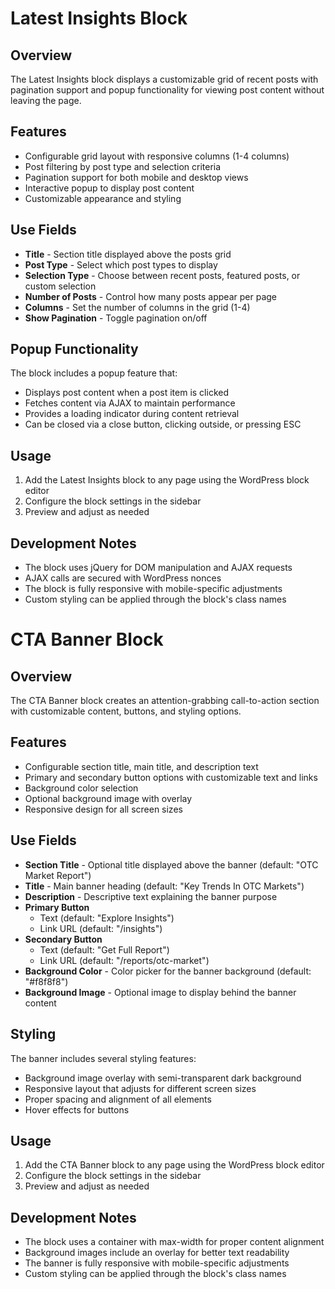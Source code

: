 # Latest Insights Block

## Overview
The Latest Insights block displays a customizable grid of recent posts with pagination support and popup functionality for viewing post content without leaving the page.

## Features
- Configurable grid layout with responsive columns (1-4 columns)
- Post filtering by post type and selection criteria
- Pagination support for both mobile and desktop views
- Interactive popup to display post content
- Customizable appearance and styling

## Use Fields

- **Title** - Section title displayed above the posts grid
- **Post Type** - Select which post types to display
- **Selection Type** - Choose between recent posts, featured posts, or custom selection
- **Number of Posts** - Control how many posts appear per page
- **Columns** - Set the number of columns in the grid (1-4)
- **Show Pagination** - Toggle pagination on/off

## Popup Functionality
The block includes a popup feature that:
- Displays post content when a post item is clicked
- Fetches content via AJAX to maintain performance
- Provides a loading indicator during content retrieval
- Can be closed via a close button, clicking outside, or pressing ESC

## Usage
1. Add the Latest Insights block to any page using the WordPress block editor
2. Configure the block settings in the sidebar
3. Preview and adjust as needed

## Development Notes
- The block uses jQuery for DOM manipulation and AJAX requests
- AJAX calls are secured with WordPress nonces
- The block is fully responsive with mobile-specific adjustments
- Custom styling can be applied through the block's class names





# CTA Banner Block

## Overview

The CTA Banner block creates an attention-grabbing call-to-action section with customizable content, buttons, and styling options.

## Features

-   Configurable section title, main title, and description text
-   Primary and secondary button options with customizable text and links
-   Background color selection
-   Optional background image with overlay
-   Responsive design for all screen sizes


## Use Fields

-   **Section Title** - Optional title displayed above the banner (default: "OTC Market Report")
-   **Title** - Main banner heading (default: "Key Trends In OTC Markets")
-   **Description** - Descriptive text explaining the banner purpose
-   **Primary Button**
    -   Text (default: "Explore Insights")
    -   Link URL (default: "/insights")
-   **Secondary Button**
    -   Text (default: "Get Full Report")
    -   Link URL (default: "/reports/otc-market")
-   **Background Color** - Color picker for the banner background (default: "#f8f8f8")
-   **Background Image** - Optional image to display behind the banner content

## Styling

The banner includes several styling features:

-   Background image overlay with semi-transparent dark background
-   Responsive layout that adjusts for different screen sizes
-   Proper spacing and alignment of all elements
-   Hover effects for buttons

## Usage

1. Add the CTA Banner block to any page using the WordPress block editor
2. Configure the block settings in the sidebar
3. Preview and adjust as needed

## Development Notes

-   The block uses a container with max-width for proper content alignment
-   Background images include an overlay for better text readability
-   The banner is fully responsive with mobile-specific adjustments
-   Custom styling can be applied through the block's class names
